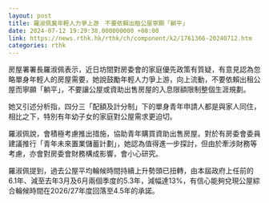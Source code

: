 ```yaml
---
layout: post
title: 羅淑佩冀年輕人力爭上游　不要依賴出租公屋寧願「躺平」
date: 2024-07-12 19:29:38.000000000 +08:00
link: https://news.rthk.hk/rthk/ch/component/k2/1761366-20240712.htm
categories: rthk
---
```


房屋署署長羅淑佩表示，近日坊間對房委會的家庭優先政策有質疑，有意見認為忽略單身年輕人的房屋需要，她說鼓勵年輕人力爭上游，向上流動，不要依賴出租公屋而寧願「躺平」，不要讓公屋或資助出售房屋的入息限額限制整個生涯規劃。

她又引述分析指，四分三「配額及計分制」下的單身青年申請人都是與家人同住，相比之下，特別有年幼子女的家庭對公屋需求更迫切。

羅淑佩說，會積極考慮推出措施，協助青年購買資助出售房屋。對於有房委會委員建議推行「青年未來置業儲蓄計劃」，她認為值得進一步探討，但由於牽涉財務等考慮，亦會對房委會財務構成影響，會小心研究。

羅淑佩提到，過去公屋平均輪候時間持續上升勢頭已扭轉，由本屆政府上任前的6.1年、減至去年3月及6月兩個季度的5.3年，減幅達13%，有信心能夠兌現公屋綜合輪候時間在2026/27年度回落至4.5年的承諾。
